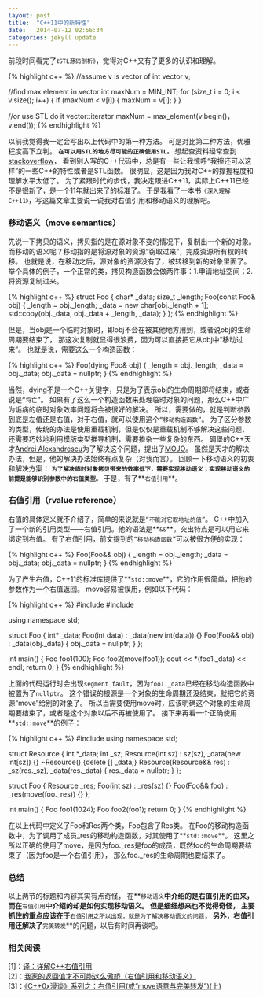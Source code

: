 ```yaml
---
layout: post
title:  "C++11中的新特性"
date:   2014-07-12 02:56:34
categories: jekyll update
---
```


前段时间看完了`《STL源码剖析》`，觉得对C++又有了更多的认识和理解。

{% highlight c++ %}
//assume v is vector of int
vector<int> v;

//find max element in vector<int>
int maxNum = MIN_INT;
for (size_t i = 0; i < v.size(); i++) {
    if (maxNum < v[i]) {
        maxNum = v[i];
    }
}

//or use STL do it
vector<int>::iterator maxNum = max_element(v.begin()， v.end());
{% endhighlight %}

以前我觉得我一定会写出以上代码中的第一种方法。
可是对比第二种方法，优雅程度高下立判。
**`在可以用STL的地方尽可能的正确使用STL。`**
想起查资料经常查到[stackoverflow](http://stackoverflow.com)，
看到别人写的C++代码中，总是有一些让我惊呼“我擦还可以这样”的一些C++的特性或者是STL函数。
很明显，这是因为我对C++的撑握程度和理解水平太低了。
为了紧跟时代的步伐，我决定跟进C++11，实际上C++11已经不是很新了，是一个11年就出来了的标准了。
于是我看了一本书`《深入理解C++11》`，写这篇文章主要说一说我对右值引用和移动语义的理解吧。

### **移动语义（move semantics）** ###
先说一下拷贝的语义，拷贝指的是在源对象不变的情况下，复制出一个新的对象。
而移动的语义呢？移动指的是将源对象的资源“窃取过来”，完成资源所有权的转移。
也就是说，在移动之后，源对象的资源没有了，被转移到新的对象里面了。
举个具体的例子，一个正常的类，拷贝构造函数会做两件事：1.申请地址空间；2.将资源复制过来。

{% highlight c++ %}
struct Foo {
    char* _data;
    size_t _length;
    Foo(const Foo& obj) {
        _length = obj._length;
        _data = new char[obj._length + 1];
        std::copy(obj._data, obj._data + _length, _data);
    }
};
{% endhighlight %}

但是，当obj是一个临时对象时，即obj不会在被其他地方用到，或者说obj的生命周期要结束了，
那这次复制就显得很浪费，因为可以直接把它从obj中“移动过来”。
也就是说，需要这么一个构造函数：

{% highlight c++ %}
Foo(dying Foo& obj) {
    _length = obj._length;
    _data = obj._data;
    obj._data = nullptr;
}
{% endhighlight %}

当然，dying不是一个C++关键字，只是为了表示obj的生命周期即将结束，或者说是`“将亡”`。
如果有了这么一个构造函数来处理临时对象的问题，那么C++中广为诟病的临时对象效率问题将会被很好的解决。
所以，需要做的，就是判断参数到底是左值还是右值，对于右值，就可以使用这个`“移动构造函数”`。
为了区分参数的类型，传统的办法是使用重载机制，但是仅仅是重载机制不够解决这些问题，
还需要巧妙地利用模版类型推导机制，需要掺杂一些复杂的东西。
碉堡的C++天才[Andrei Alexandrescu](http://en.wikipedia.org/wiki/Andrei_Alexandrescu)为了解决这个问题，提出了[MOJO](http://www.drdobbs.com/move-constructors/184403855)。
虽然是天才的解决办法，但是，他的解决办法始终有点复杂（对我而言）。
回顾一下移动语义的初衷和解决方案：
**`为了解决临时对象拷贝带来的效率低下，需要实现移动语义；实现移动语义的前提是能够识别参数中的右值类型。`**
于是，有了**`右值引用`**。

### **右值引用（rvalue reference）** ###
右值的具体定义就不介绍了，简单的来说就是`“不能对它取地址的值”`。
C++中加入了一个新的引用类型——右值引用。他的语法是**`&&`**。突出特点是可以用它来绑定到右值。
有了右值引用，前文提到的`“移动构造函数”`可以被很方便的实现：

{% highlight c++ %}
Foo(Foo&& obj) {
    _length = obj._length;
    _data = obj._data;
    obj._data = nullptr;
}
{% endhighlight %}

为了产生右值，C++11的标准库提供了**`std::move`**，它的作用很简单，把他的参数作为一个右值返回。
move容易被误用，例如以下代码：

{% highlight c++ %}
#include <iostream>
#include <cstring>

using namespace std;

struct Foo {
    int* _data;
    Foo(int data) : _data(new int(data)) {}
    Foo(Foo&& obj) : _data(obj._data) {
        obj._data = nullptr;
    }
};

int main() {
    Foo foo1(100);
    Foo foo2(move(foo1));
    cout << *(foo1._data) << endl;
    return 0;
}
{% endhighlight %}

上面的代码运行时会出现`segment fault`，因为`foo1._data`已经在移动构造函数中被置为了`nullptr`。
这个错误的根源是一个对象的生命周期还没结束，就把它的资源“move”给别的对象了。
所以当需要使用move时，应该明确这个对象的生命周期要结束了，或者是这个对象以后不再被使用了。
接下来再看一个正确使用**`std::move`**的例子：

{% highlight c++ %}
#include <iostream>
using namespace std;

struct Resource {
    int *_data;
    int _sz;
    Resource(int sz) : sz(sz), _data(new int[sz]) {}
    ~Resource() {delete [] _data;}
    Resource(Resource&& res) : _sz(res._sz), _data(res._data) {
        res._data = nullptr;
    }
};

struct Foo {
    Resource _res;
    Foo(int sz) : _res(sz) {}
    Foo(Foo&& foo) : _res(move(foo._res)) {}
};

int main() {
    Foo foo1(1024);
    Foo foo2(foo1);
    return 0;
}
{% endhighlight %}

在以上代码中定义了Foo和Res两个类，Foo包含了Res类。
在Foo的移动构造函数中，为了调用了成员\_res的移动构造函数，对其使用了**`std::move`**。
这里之所以正确的使用了move，是因为foo.\_res是foo的成员，既然foo的生命周期要结束了（因为foo是一个右值引用），
那么foo.\_res的生命周期也要结束了。

### **总结** ##
以上两节的标题和内容其实有点奇怪，
在**`移动语义`**中介绍的是右值引用的由来，
而在**`右值引用`**中介绍的却是如何实现移动语义。
但是细细想来也不觉得奇怪，
主要抓住的重点应该在于**`右值引用之所以出现，就是为了解决移动语义的问题`**，
另外，右值引用还解决了**`完美转发`**的问题，以后有时间再谈吧。

### **相关阅读** ###
\[1\]：[译：详解C++右值引用](http://jxq.me/2012/06/06/%E8%AF%91%E8%AF%A6%E8%A7%A3c%E5%8F%B3%E5%80%BC%E5%BC%95%E7%94%A8)    
\[2\]：[我家的返回值才不可能这么傲娇（右值引用和移动语义）](http://darkc.at/cxx_rvalue_reference/)    
\[3\]：[《C++0x漫谈》系列之：右值引用(或“move语意与完美转发”)(上)](http://blog.csdn.net/pongba/article/details/1684519)


